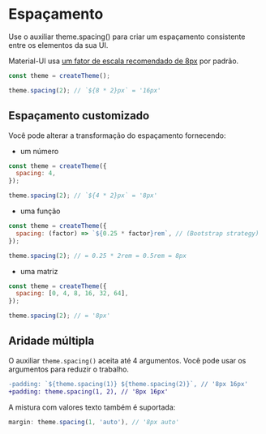 # Espaçamento

<p class="description">Use o auxiliar theme.spacing() para criar um espaçamento consistente entre os elementos da sua UI.</p>

Material-UI usa [um fator de escala recomendado de 8px](https://material.io/design/layout/understanding-layout.html) por padrão.

```js
const theme = createTheme();

theme.spacing(2); // `${8 * 2}px` = '16px'
```

## Espaçamento customizado

Você pode alterar a transformação do espaçamento fornecendo:

- um número

```js
const theme = createTheme({
  spacing: 4,
});

theme.spacing(2); // `${4 * 2}px` = '8px'
```

- uma função

```js
const theme = createTheme({
  spacing: (factor) => `${0.25 * factor}rem`, // (Bootstrap strategy)
});

theme.spacing(2); // = 0.25 * 2rem = 0.5rem = 8px
```

- uma matriz

```js
const theme = createTheme({
  spacing: [0, 4, 8, 16, 32, 64],
});

theme.spacing(2); // = '8px'
```

## Aridade múltipla

O auxiliar `theme.spacing()` aceita até 4 argumentos. Você pode usar os argumentos para reduzir o trabalho.

```diff
-padding: `${theme.spacing(1)} ${theme.spacing(2)}`, // '8px 16px'
+padding: theme.spacing(1, 2), // '8px 16px'
```

A mistura com valores texto também é suportada:

```js
margin: theme.spacing(1, 'auto'), // '8px auto'
```
